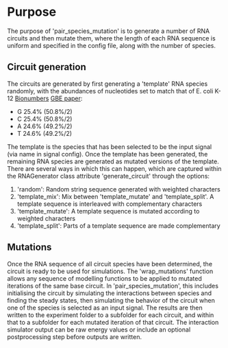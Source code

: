 
# Purpose

The purpose of 'pair_species_mutation' is to generate a number of RNA circuits and then mutate them, where the length of each RNA sequence is uniform and specified in the config file, along with the number of species.

## Circuit generation

The circuits are generated by first generating a 'template' RNA species randomly, with the abundances of nucleotides set to match that of E. coli K-12 [Bionumbers](https://bionumbers.hms.harvard.edu/bionumber.aspx?id=100528) [GBE paper](https://academic.oup.com/gbe/article/8/3/742/2574078):

- G 25.4% (50.8%/2)
- C 25.4% (50.8%/2)
- A 24.6% (49.2%/2)
- T 24.6% (49.2%/2)

The template is the species that has been selected to be the input signal (via name in signal config). Once the template has been generated, the remaining RNA species are generated as mutated versions of the template. There are several ways in which this can happen, which are captured within the RNAGenerator class attribute 'generate_circuit' through the options:

1. 'random': Random string sequence generated with weighted characters
2. 'template_mix': Mix between 'template_mutate' and 'template_split'. A template sequence is interleaved with complementary characters
3. 'template_mutate': A template sequence is mutated according to weighted characters
4. 'template_split': Parts of a template sequence are made complementary

## Mutations

Once the RNA sequence of all circuit species have been determined, the circuit is ready to be used for simulations. The 'wrap_mutations' function allows any sequence of modelling functions to be applied to mutated iterations of the same base circuit. In 'pair_species_mutation', this includes initialising the circuit by simulating the interactions between species and finding the steady states, then simulating the behavior of the circuit when one of the species is selected as an input signal. The results are then written to the experiment folder to a subfolder for each circuit, and within that to a subfolder for each mutated iteration of that circuit. The interaction simulator output can be raw energy values or include an optional postprocessing step before outputs are written.
